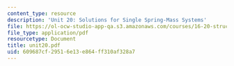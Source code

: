 ```yaml
---
content_type: resource
description: 'Unit 20: Solutions for Single Spring-Mass Systems'
file: https://ol-ocw-studio-app-qa.s3.amazonaws.com/courses/16-20-structural-mechanics-fall-2002/609687cf29516e13e864ff310af328a7_unit20.pdf
file_type: application/pdf
resourcetype: Document
title: unit20.pdf
uid: 609687cf-2951-6e13-e864-ff310af328a7
---
```

